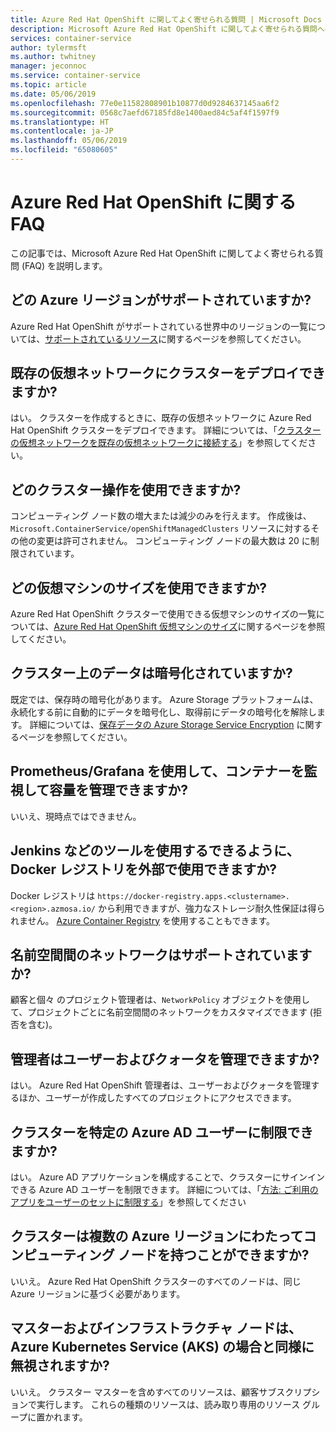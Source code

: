 ```yaml
---
title: Azure Red Hat OpenShift に関してよく寄せられる質問 | Microsoft Docs
description: Microsoft Azure Red Hat OpenShift に関してよく寄せられる質問への回答を示します
services: container-service
author: tylermsft
ms.author: twhitney
manager: jeconnoc
ms.service: container-service
ms.topic: article
ms.date: 05/06/2019
ms.openlocfilehash: 77e0e11582808901b10877d0d9284637145aa6f2
ms.sourcegitcommit: 0568c7aefd67185fd8e1400aed84c5af4f1597f9
ms.translationtype: HT
ms.contentlocale: ja-JP
ms.lasthandoff: 05/06/2019
ms.locfileid: "65080605"
---
```

# <a name="azure-red-hat-openshift-faq"></a>Azure Red Hat OpenShift に関する FAQ

この記事では、Microsoft Azure Red Hat OpenShift に関してよく寄せられる質問 (FAQ) を説明します。

## <a name="which-azure-regions-are-supported"></a>どの Azure リージョンがサポートされていますか?

Azure Red Hat OpenShift がサポートされている世界中のリージョンの一覧については、[サポートされているリソース](supported-resources.md#azure-regions)に関するページを参照してください。

## <a name="can-i-deploy-a-cluster-into-an-existing-virtual-network"></a>既存の仮想ネットワークにクラスターをデプロイできますか?

はい。 クラスターを作成するときに、既存の仮想ネットワークに Azure Red Hat OpenShift クラスターをデプロイできます。 詳細については、「[クラスターの仮想ネットワークを既存の仮想ネットワークに接続する](tutorial-create-cluster.md#optional-connect-the-clusters-virtual-network-to-an-existing-virtual-network)」を参照してください。

## <a name="what-cluster-operations-are-available"></a>どのクラスター操作を使用できますか?

コンピューティング ノード数の増大または減少のみを行えます。 作成後は、`Microsoft.ContainerService/openShiftManagedClusters` リソースに対するその他の変更は許可されません。 コンピューティング ノードの最大数は 20 に制限されています。

## <a name="what-virtual-machine-sizes-can-i-use"></a>どの仮想マシンのサイズを使用できますか?

Azure Red Hat OpenShift クラスターで使用できる仮想マシンのサイズの一覧については、[Azure Red Hat OpenShift 仮想マシンのサイズ](supported-resources.md#virtual-machine-sizes)に関するページを参照してください。

## <a name="is-data-on-my-cluster-encrypted"></a>クラスター上のデータは暗号化されていますか?

既定では、保存時の暗号化があります。 Azure Storage プラットフォームは、永続化する前に自動的にデータを暗号化し、取得前にデータの暗号化を解除します。 詳細については、[保存データの Azure Storage Service Encryption](https://docs.microsoft.com/azure/storage/common/storage-service-encryption) に関するページを参照してください。

## <a name="can-i-use-prometheusgrafana-to-monitor-containers-and-manage-capacity"></a>Prometheus/Grafana を使用して、コンテナーを監視して容量を管理できますか?

いいえ、現時点ではできません。

## <a name="is-the-docker-registry-available-externally-so-i-can-use-tools-such-as-jenkins"></a>Jenkins などのツールを使用するできるように、Docker レジストリを外部で使用できますか?

Docker レジストリは `https://docker-registry.apps.<clustername>.<region>.azmosa.io/` から利用できますが、強力なストレージ耐久性保証は得られません。 [Azure Container Registry](https://azure.microsoft.com/services/container-registry/) を使用することもできます。

## <a name="is-cross-namespace-networking-supported"></a>名前空間間のネットワークはサポートされていますか?

顧客と個々 のプロジェクト管理者は、`NetworkPolicy` オブジェクトを使用して、プロジェクトごとに名前空間間のネットワークをカスタマイズできます (拒否を含む)。

## <a name="can-an-admin-manage-users-and-quotas"></a>管理者はユーザーおよびクォータを管理できますか?

はい。 Azure Red Hat OpenShift 管理者は、ユーザーおよびクォータを管理するほか、ユーザーが作成したすべてのプロジェクトにアクセスできます。

## <a name="can-i-restrict-a-cluster-to-only-certain-azure-ad-users"></a>クラスターを特定の Azure AD ユーザーに制限できますか?

はい。 Azure AD アプリケーションを構成することで、クラスターにサインインできる Azure AD ユーザーを制限できます。 詳細については、「[方法: ご利用のアプリをユーザーのセットに制限する](https://docs.microsoft.com/azure/active-directory/develop/howto-restrict-your-app-to-a-set-of-users)」を参照してください

## <a name="can-a-cluster-have-compute-nodes-across-multiple-azure-regions"></a>クラスターは複数の Azure リージョンにわたってコンピューティング ノードを持つことができますか?

いいえ。 Azure Red Hat OpenShift クラスターのすべてのノードは、同じ Azure リージョンに基づく必要があります。

## <a name="are-master-and-infrastructure-nodes-abstracted-away-as-they-are-with-azure-kubernetes-service-aks"></a>マスターおよびインフラストラクチャ ノードは、Azure Kubernetes Service (AKS) の場合と同様に無視されますか?

いいえ。 クラスター マスターを含めすべてのリソースは、顧客サブスクリプションで実行します。 これらの種類のリソースは、読み取り専用のリソース グループに置かれます。
